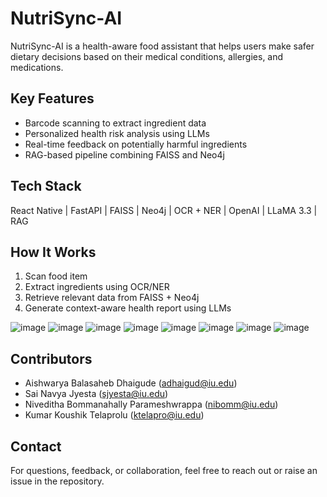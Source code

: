 # NutriSync-AI

NutriSync-AI is a health-aware food assistant that helps users make safer dietary decisions based on their medical conditions, allergies, and medications.

## Key Features
- Barcode scanning to extract ingredient data
- Personalized health risk analysis using LLMs
- Real-time feedback on potentially harmful ingredients 
- RAG-based pipeline combining FAISS and Neo4j

## Tech Stack
React Native | FastAPI | FAISS | Neo4j | OCR + NER | OpenAI | LLaMA 3.3 | RAG

## How It Works
1. Scan food item
2. Extract ingredients using OCR/NER
3. Retrieve relevant data from FAISS + Neo4j
4. Generate context-aware health report using LLMs

![image](https://github.com/user-attachments/assets/ace675d0-0ebc-482d-be3d-e85f103d0363)
![image](https://github.com/user-attachments/assets/692684de-4df0-4921-9970-20de63cacc8b)
![image](https://github.com/user-attachments/assets/d3b105c6-fdb7-47a0-93cf-9c0b7455ff46)
![image](https://github.com/user-attachments/assets/a8379f59-00f7-4bc4-ae21-d44caaefd0c8)
![image](https://github.com/user-attachments/assets/35ffeed4-3057-4042-a1dc-34c869adfd14)
![image](https://github.com/user-attachments/assets/acea9eab-db02-4760-83d8-0775e3d64b84)
![image](https://github.com/user-attachments/assets/41cba537-80f7-45ca-b2a0-8f4141f7ea5b)
![image](https://github.com/user-attachments/assets/c74dd281-c5bb-453e-8e60-9eef4edd4dbb)


## Contributors
- Aishwarya Balasaheb Dhaigude (adhaigud@iu.edu)
- Sai Navya Jyesta (sjyesta@iu.edu)
- Niveditha Bommanahally Parameshwrappa (nibomm@iu.edu)
- Kumar Koushik Telaprolu (ktelapro@iu.edu)


## Contact
For questions, feedback, or collaboration, feel free to reach out or raise an issue in the repository.
